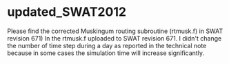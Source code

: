 # updated_SWAT2012
Please find the corrected Muskingum routing subroutine (rtmusk.f) in SWAT revision 671)
In the rtmusk.f uploaded to SWAT revision 671. I didn't change the number of time step during a day as reported in the technical note because in some cases the simulation time will increase significantly.
